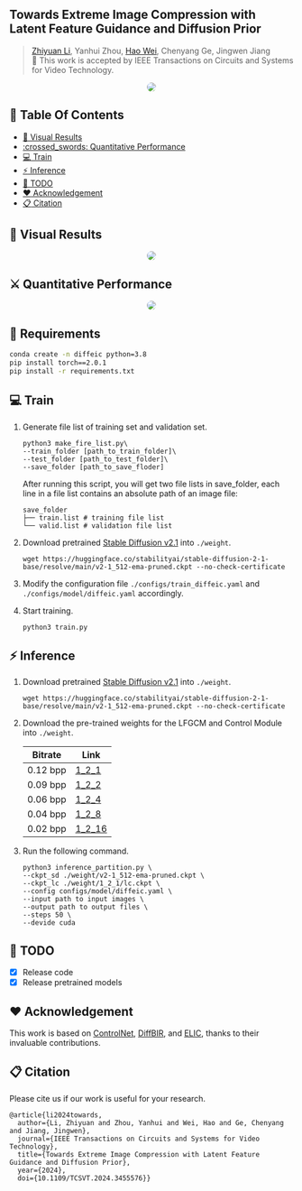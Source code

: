 ## Towards Extreme Image Compression with Latent Feature Guidance and Diffusion Prior

> [Zhiyuan Li](https://github.com/huai-chang), Yanhui Zhou, [Hao Wei](https://github.com/cshw2021), Chenyang Ge, Jingwen Jiang<br>
> :partying_face: This work is accepted by IEEE Transactions on Circuits and Systems for Video Technology.

<p align="center">
    <img src="assets/DiffEIC.png" style="border-radius: 15px"><br>
</p>

## :book: Table Of Contents
- [:eyes: Visual Results](#visual_results)
- [:crossed\_swords: Quantitative Performance](#quantitative_performance)
- [:computer: Train](#computer-train)
- [:zap: Inference](#inference)
- [:memo: TODO](#todo)
- [:heart: Acknowledgement](#acknowledgement)
- [:clipboard: Citation](#cite)

## <a name="visual_results"></a>:eyes: Visual Results
<p align="center">
    <img src="assets/visual_results.png" style="border-radius: 15px"><br>
</p>

## <a name="quantitative_performance"></a>:crossed_swords: Quantitative Performance
<p align="center">
    <img src="assets/quantitative.png" style="border-radius: 15px"><br>
</p>

## :wrench: Requirements

```bash
conda create -n diffeic python=3.8
pip install torch==2.0.1
pip install -r requirements.txt
```

## <a name="train"></a>:computer: Train
1. Generate file list of training set and validation set.

   ```
   python3 make_fire_list.py\
   --train_folder [path_to_train_folder]\
   --test_folder [path_to_test_folder]\
   --save_folder [path_to_save_floder]
   ```
   After running this script, you will get two file lists in save_folder, each line in a file list contains an absolute path of an image file:

   ```
   save_folder
   ├── train.list # training file list
   └── valid.list # validation file list
   ```

2. Download pretrained [Stable Diffusion v2.1](https://huggingface.co/stabilityai/stable-diffusion-2-1-base) into `./weight`.
   ```
   wget https://huggingface.co/stabilityai/stable-diffusion-2-1-base/resolve/main/v2-1_512-ema-pruned.ckpt --no-check-certificate
   ```

3. Modify the configuration file `./configs/train_diffeic.yaml` and `./configs/model/diffeic.yaml` accordingly.

4. Start training.
   ```
   python3 train.py
   ```

## <a name="inference"></a>:zap: Inference
1. Download pretrained [Stable Diffusion v2.1](https://huggingface.co/stabilityai/stable-diffusion-2-1-base) into `./weight`.
   ```
   wget https://huggingface.co/stabilityai/stable-diffusion-2-1-base/resolve/main/v2-1_512-ema-pruned.ckpt --no-check-certificate
   ```
 
2. Download the pre-trained weights for the LFGCM and Control Module into `./weight`.

    | Bitrate   | Link|
    | --------- | ------------------ |
    | 0.12 bpp  | [1_2_1](https://drive.google.com/drive/folders/1I_ZZZtm65aNqueXzjqpn1-ciEl_wMvCS?usp=sharing)             |
    | 0.09 bpp  | [1_2_2](https://drive.google.com/drive/folders/1I_ZZZtm65aNqueXzjqpn1-ciEl_wMvCS?usp=sharing)             |
    | 0.06 bpp  | [1_2_4](https://drive.google.com/drive/folders/1I_ZZZtm65aNqueXzjqpn1-ciEl_wMvCS?usp=sharing)              |
    | 0.04 bpp  | [1_2_8](https://drive.google.com/drive/folders/1I_ZZZtm65aNqueXzjqpn1-ciEl_wMvCS?usp=sharing)              |
    | 0.02 bpp  | [1_2_16](https://drive.google.com/drive/folders/1I_ZZZtm65aNqueXzjqpn1-ciEl_wMvCS?usp=sharing)              |

3. Run the following command.

   ```
   python3 inference_partition.py \
   --ckpt_sd ./weight/v2-1_512-ema-pruned.ckpt \
   --ckpt_lc ./weight/1_2_1/lc.ckpt \
   --config configs/model/diffeic.yaml \
   --input path to input images \
   --output path to output files \
   --steps 50 \
   --devide cuda 
   ```

## <a name="todo"></a>:memo: TODO
- [x] Release code
- [x] Release pretrained models

## <a name="acknowledgement">:heart: Acknowledgement
This work is based on [ControlNet](https://github.com/lllyasviel/ControlNet), [DiffBIR](https://github.com/XPixelGroup/DiffBIR), and [ELIC](https://github.com/JiangWeibeta/ELIC), thanks to their invaluable contributions.

## <a name="cite"></a>:clipboard: Citation

Please cite us if our work is useful for your research.

```
@article{li2024towards,
  author={Li, Zhiyuan and Zhou, Yanhui and Wei, Hao and Ge, Chenyang and Jiang, Jingwen},
  journal={IEEE Transactions on Circuits and Systems for Video Technology}, 
  title={Towards Extreme Image Compression with Latent Feature Guidance and Diffusion Prior}, 
  year={2024},
  doi={10.1109/TCSVT.2024.3455576}}
```